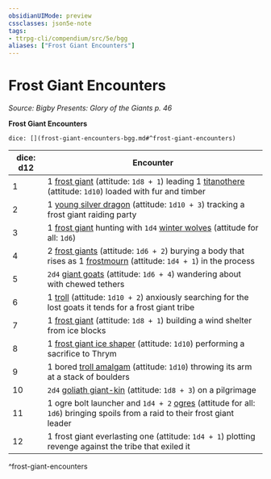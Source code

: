 ```yaml
---
obsidianUIMode: preview
cssclasses: json5e-note
tags:
- ttrpg-cli/compendium/src/5e/bgg
aliases: ["Frost Giant Encounters"]
---
```

# Frost Giant Encounters
*Source: Bigby Presents: Glory of the Giants p. 46* 

**Frost Giant Encounters**

`dice: [](frost-giant-encounters-bgg.md#^frost-giant-encounters)`

| dice: d12 | Encounter |
|-----------|-----------|
| 1 | 1 [frost giant](2-Mechanics/CLI/bestiary/giant/frost-giant-xmm.md) (attitude: `1d8 + 1`) leading 1 [titanothere](2-Mechanics/CLI/bestiary/beast/titanothere-bgg.md) (attitude: `1d10`) loaded with fur and timber |
| 2 | 1 [young silver dragon](2-Mechanics/CLI/bestiary/dragon/young-silver-dragon-xmm.md) (attitude: `1d10 + 3`) tracking a frost giant raiding party |
| 3 | 1 [frost giant](2-Mechanics/CLI/bestiary/giant/frost-giant-xmm.md) hunting with `1d4` [winter wolves](2-Mechanics/CLI/bestiary/monstrosity/winter-wolf-xmm.md) (attitude for all: `1d6`) |
| 4 | 2 [frost giants](2-Mechanics/CLI/bestiary/giant/frost-giant-xmm.md) (attitude: `1d6 + 2`) burying a body that rises as 1 [frostmourn](2-Mechanics/CLI/bestiary/undead/frostmourn-bgg.md) (attitude: `1d4 + 1`) in the process |
| 5 | `2d4` [giant goats](2-Mechanics/CLI/bestiary/beast/giant-goat-xmm.md) (attitude: `1d6 + 4`) wandering about with chewed tethers |
| 6 | 1 [troll](2-Mechanics/CLI/bestiary/giant/troll-xmm.md) (attitude: `1d10 + 2`) anxiously searching for the lost goats it tends for a frost giant tribe |
| 7 | 1 [frost giant](2-Mechanics/CLI/bestiary/giant/frost-giant-xmm.md) (attitude: `1d8 + 1`) building a wind shelter from ice blocks |
| 8 | 1 [frost giant ice shaper](2-Mechanics/CLI/bestiary/giant/frost-giant-ice-shaper-bgg.md) (attitude: `1d10`) performing a sacrifice to Thrym |
| 9 | 1 bored [troll amalgam](2-Mechanics/CLI/bestiary/giant/troll-amalgam-bgg.md) (attitude: `1d10`) throwing its arm at a stack of boulders |
| 10 | `2d4` [goliath giant-kin](2-Mechanics/CLI/bestiary/humanoid/goliath-giant-kin-bgg.md) (attitude: `1d8 + 3`) on a pilgrimage |
| 11 | 1 ogre bolt launcher and `1d4 + 2` [ogres](2-Mechanics/CLI/bestiary/giant/ogre-xmm.md) (attitude for all: `1d6`) bringing spoils from a raid to their frost giant leader |
| 12 | 1 frost giant everlasting one (attitude: `1d4 + 1`) plotting revenge against the tribe that exiled it |
^frost-giant-encounters